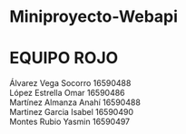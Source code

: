 # Miniproyecto-Webapi
# EQUIPO ROJO
Álvarez Vega Socorro    16590488                                                                                                                        
López Estrella Omar     16590486                                                                                                              
Martínez Almanza Anahí  16590488                                                                                                                                
Martinez Garcia Isabel  16590490                                                                                                                          
Montes Rubio Yasmin     16590497                                                                                                                                            

